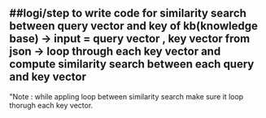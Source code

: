 ##logi/step to write code for similarity search between query vector and key of kb(knowledge base)
-> input = query vector , key vector from json 
-> loop through each key vector and compute similarity search between each query and key vector 
-


"Note : while appling loop between similarity search make sure it loop thorugh each key vector.